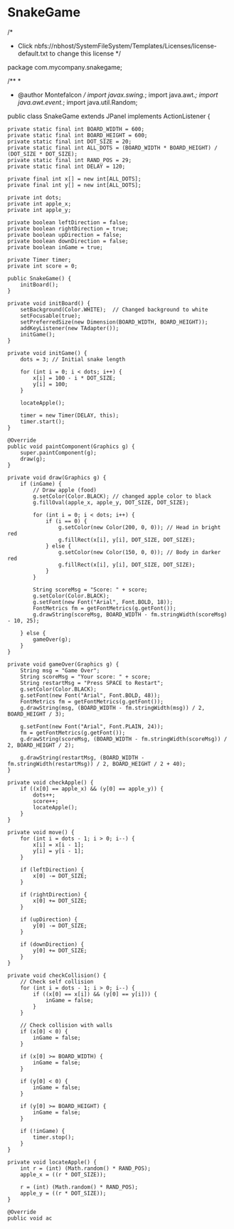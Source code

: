 # SnakeGame 
/*
 * Click nbfs://nbhost/SystemFileSystem/Templates/Licenses/license-default.txt to change this license
 */

package com.mycompany.snakegame;

/**
 *
 * @author Montefalcon 
 */
import javax.swing.*;
import java.awt.*;
import java.awt.event.*;
import java.util.Random;

public class SnakeGame extends JPanel implements ActionListener {

    private static final int BOARD_WIDTH = 600;
    private static final int BOARD_HEIGHT = 600;
    private static final int DOT_SIZE = 20;
    private static final int ALL_DOTS = (BOARD_WIDTH * BOARD_HEIGHT) / (DOT_SIZE * DOT_SIZE);
    private static final int RAND_POS = 29;
    private static final int DELAY = 120;

    private final int x[] = new int[ALL_DOTS];
    private final int y[] = new int[ALL_DOTS];

    private int dots;
    private int apple_x;
    private int apple_y;

    private boolean leftDirection = false;
    private boolean rightDirection = true;
    private boolean upDirection = false;
    private boolean downDirection = false;
    private boolean inGame = true;

    private Timer timer;
    private int score = 0;

    public SnakeGame() {
        initBoard();
    }

    private void initBoard() {
        setBackground(Color.WHITE);  // Changed background to white
        setFocusable(true);
        setPreferredSize(new Dimension(BOARD_WIDTH, BOARD_HEIGHT));
        addKeyListener(new TAdapter());
        initGame();
    }

    private void initGame() {
        dots = 3; // Initial snake length

        for (int i = 0; i < dots; i++) {
            x[i] = 100 - i * DOT_SIZE;
            y[i] = 100;
        }

        locateApple();

        timer = new Timer(DELAY, this);
        timer.start();
    }

    @Override
    public void paintComponent(Graphics g) {
        super.paintComponent(g);
        draw(g);
    }

    private void draw(Graphics g) {
        if (inGame) {
            // Draw apple (food)
            g.setColor(Color.BLACK); // changed apple color to black
            g.fillOval(apple_x, apple_y, DOT_SIZE, DOT_SIZE);

            for (int i = 0; i < dots; i++) {
                if (i == 0) {
                    g.setColor(new Color(200, 0, 0)); // Head in bright red
                    g.fillRect(x[i], y[i], DOT_SIZE, DOT_SIZE);
                } else {
                    g.setColor(new Color(150, 0, 0)); // Body in darker red
                    g.fillRect(x[i], y[i], DOT_SIZE, DOT_SIZE);
                }
            }

            String scoreMsg = "Score: " + score;
            g.setColor(Color.BLACK);
            g.setFont(new Font("Arial", Font.BOLD, 18));
            FontMetrics fm = getFontMetrics(g.getFont());
            g.drawString(scoreMsg, BOARD_WIDTH - fm.stringWidth(scoreMsg) - 10, 25);

        } else {
            gameOver(g);
        }
    }

    private void gameOver(Graphics g) {
        String msg = "Game Over";
        String scoreMsg = "Your score: " + score;
        String restartMsg = "Press SPACE to Restart";
        g.setColor(Color.BLACK);
        g.setFont(new Font("Arial", Font.BOLD, 48));
        FontMetrics fm = getFontMetrics(g.getFont());
        g.drawString(msg, (BOARD_WIDTH - fm.stringWidth(msg)) / 2, BOARD_HEIGHT / 3);

        g.setFont(new Font("Arial", Font.PLAIN, 24));
        fm = getFontMetrics(g.getFont());
        g.drawString(scoreMsg, (BOARD_WIDTH - fm.stringWidth(scoreMsg)) / 2, BOARD_HEIGHT / 2);

        g.drawString(restartMsg, (BOARD_WIDTH - fm.stringWidth(restartMsg)) / 2, BOARD_HEIGHT / 2 + 40);
    }

    private void checkApple() {
        if ((x[0] == apple_x) && (y[0] == apple_y)) {
            dots++;
            score++;
            locateApple();
        }
    }

    private void move() {
        for (int i = dots - 1; i > 0; i--) {
            x[i] = x[i - 1];
            y[i] = y[i - 1];
        }

        if (leftDirection) {
            x[0] -= DOT_SIZE;
        }

        if (rightDirection) {
            x[0] += DOT_SIZE;
        }

        if (upDirection) {
            y[0] -= DOT_SIZE;
        }

        if (downDirection) {
            y[0] += DOT_SIZE;
        }
    }

    private void checkCollision() {
        // Check self collision
        for (int i = dots - 1; i > 0; i--) {
            if ((x[0] == x[i]) && (y[0] == y[i])) {
                inGame = false;
            }
        }

        // Check collision with walls
        if (x[0] < 0) {
            inGame = false;
        }

        if (x[0] >= BOARD_WIDTH) {
            inGame = false;
        }

        if (y[0] < 0) {
            inGame = false;
        }

        if (y[0] >= BOARD_HEIGHT) {
            inGame = false;
        }

        if (!inGame) {
            timer.stop();
        }
    }

    private void locateApple() {
        int r = (int) (Math.random() * RAND_POS);
        apple_x = ((r * DOT_SIZE));

        r = (int) (Math.random() * RAND_POS);
        apple_y = ((r * DOT_SIZE));
    }

    @Override
    public void ac
